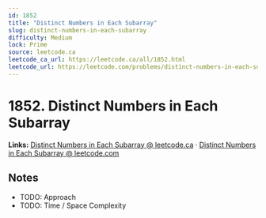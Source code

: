 ```yaml
--- 
id: 1852
title: "Distinct Numbers in Each Subarray"
slug: distinct-numbers-in-each-subarray
difficulty: Medium
lock: Prime
source: leetcode.ca
leetcode_ca_url: https://leetcode.ca/all/1852.html
leetcode_url: https://leetcode.com/problems/distinct-numbers-in-each-subarray/
---
```


# 1852. Distinct Numbers in Each Subarray

**Links:** [Distinct Numbers in Each Subarray @ leetcode.ca](https://leetcode.ca/all/1852.html) · [Distinct Numbers in Each Subarray @ leetcode.com](https://leetcode.com/problems/distinct-numbers-in-each-subarray/)

## Notes
- TODO: Approach
- TODO: Time / Space Complexity
